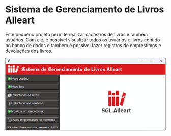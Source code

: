 # Sistema de Gerenciamento de Livros Alleart

Este pequeno projeto permite realizar cadastros de livros e também usuários. Com ele, é possível visualizar todos os usuários e livros contido no banco de dados e também é possível fazer registros de emprestimos e devoluções dos livros. 

<img src = "https://github.com/allesantos/allesantos/blob/main/imagens/Python-Gerenciador-de-Livros/00.png">
